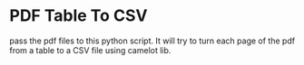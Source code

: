 # PDF Table To CSV

pass the pdf files to this python script. It will try to turn each page of the pdf from a table to a CSV file using camelot lib.
